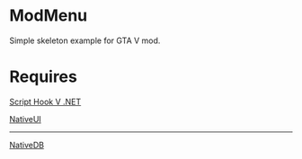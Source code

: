 # ModMenu

Simple skeleton example for GTA V mod.

# Requires
[Script Hook V .NET](https://github.com/crosire/scripthookvdotnet)

[NativeUI](https://github.com/Guad/NativeUI)

---

[NativeDB](https://cdn.rage.mp/public/natives/)
